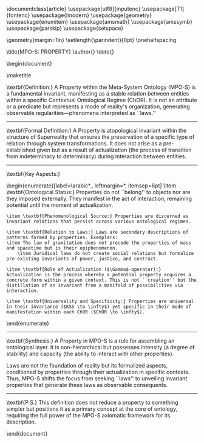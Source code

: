 \documentclass{article}
\usepackage[utf8]{inputenc}
\usepackage[T1]{fontenc}
\usepackage{lmodern}
\usepackage{geometry}
\usepackage{enumitem}
\usepackage{amsmath}
\usepackage{amssymb}
\usepackage{parskip}
\usepackage{setspace}

\geometry{margin=1in}
\setlength{\parindent}{0pt}
\onehalfspacing

\title{MPO-S: PROPERTY}
\author{}
\date{}

\begin{document}

\maketitle

\textbf{Definition:} A Property within the Meta-System Ontology (MPO-S) is a fundamental invariant, manifesting as a stable relation between entities within a specific Contextual Ontological Regime (ChOR). It is not an attribute or a predicate but represents a mode of reality's organization, generating observable regularities—phenomena interpreted as ``laws.''

---

\textbf{Formal Definition:} A Property is atopological invariant within the structure of Superreality that ensures the preservation of a specific type of relation through system transformations. It does not arise as a pre-established given but as a result of actualization (the process of transition from indeterminacy to determinacy) during interaction between entities.

---

\textbf{Key Aspects:}

\begin{enumerate}[label=\arabic*., leftmargin=*, itemsep=6pt]
    \item \textbf{Ontological Status:} Properties do not ``belong'' to objects nor are they imposed externally. They manifest in the act of interaction, remaining potential until the moment of actualization.
    
    \item \textbf{Phenomenological Source:} Properties are discerned as invariant relations that persist across various ontological regimes.
    
    \item \textbf{Relation to Laws:} Laws are secondary descriptions of patterns formed by properties. Exemplars:
    \item The law of gravitation does not precede the properties of mass and spacetime but is their epiphenomenon.
        \item Juridical laws do not create social relations but formalize pre-existing invariants of power, justice, and contract.
    
    \item \textbf{Role of Actualization ($\Gamma$-operator):} Actualization is the process whereby a potential property acquires a concrete form within a given context. This is not ``creation'' but the distillation of an invariant from a manifold of possibilities via interaction.
    
    \item \textbf{Universality and Specificity:} Properties are universal in their invariance ($KSS \to \infty$) yet specific in their mode of manifestation within each ChOR ($ChOR \to \infty$).
\end{enumerate}

---

\textbf{Synthesis:} A Property in MPO-S is a rule for assembling an ontological layer. It is non-hierarchical but possesses intensity (a degree of stability) and capacity (the ability to interact with other properties).

Laws are not the foundation of reality but its formalized aspects, conditioned by properties through their actualization in specific contexts. Thus, MPO-S shifts the focus from seeking ``laws'' to unveiling invariant properties that generate these laws as observable consequents.

---

\textbf{P.S.} This definition does not reduce a property to something simpler but positions it as a primary concept at the core of ontology, requiring the full power of the MPO-S axiomatic framework for its description.

\end{document}
